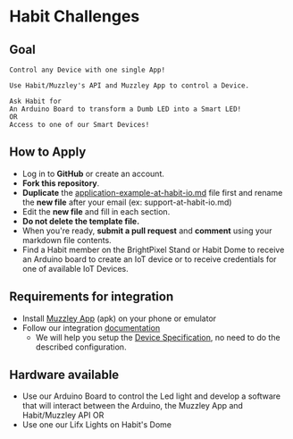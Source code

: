 # Habit Challenges
## Goal
    Control any Device with one single App!
    
    Use Habit/Muzzley's API and Muzzley App to control a Device.
    
    Ask Habit for 
    An Arduino Board to transform a Dumb LED into a Smart LED!
    OR
    Access to one of our Smart Devices!
    
## How to Apply
* Log in to **GitHub** or create an account.
* **Fork this repository**.
* **Duplicate** the [application-example-at-habit-io.md](https://github.com/habitio/PixelCamp/blob/master/application-example-at-habit-io.md) file first and rename the **new file** after your email (ex: support-at-habit-io.md)
* Edit the **new file** and fill in each section.
* **Do not delete the template file.**
* When you're ready, **submit a pull request** and **comment** using your markdown file contents.
* Find a Habit member on the BrightPixel Stand or Habit Dome to receive an Arduino board to create an IoT device or to receive credentials for one of available IoT Devices.


## Requirements for integration
* Install [Muzzley App](https://cdn.muzzley.com/apk/muzzley-v3.apk) (apk) on your phone or emulator
* Follow our integration [documentation](https://muzzleyintegrations.docs.apiary.io) 
    * We will help you setup the [Device Specification](https://muzzleyintegrations.docs.apiary.io/#reference/device-specifications), no need to do the described configuration.
    
## Hardware available
* Use our Arduino Board to control the Led light and develop a software that will interact between the Arduino, the Muzzley App and Habit/Muzzley API
OR
* Use one our Lifx Lights on Habit's Dome

